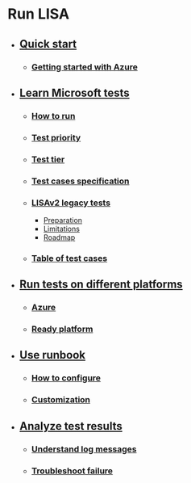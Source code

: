 # Run LISA

- ## [Quick start](quick_run.md)
  - ### [Getting started with Azure](quick_run.md)
- ## [Learn Microsoft tests](microsoft_tests.md)
  - ### [How to run](microsoft_tests.md#how-to)
  - ### [Test priority](microsoft_tests.md#test-priority)
  - ### [Test tier](microsoft_tests.md#test-tier)
  - ### [Test cases specification](microsoft_tests.md#test-cases-specification)
  - ### [LISAv2 legacy tests](run_legacy.md)
    - [Preparation](run_legacy.md#preparation)
    - [Limitations](run_legacy.md#limitation)
    - [Roadmap](run_legacy.md#roadmap)
  - ### [Table of test cases](test_table.md)
- ## [Run tests on different platforms](platform.md)
  - ### [Azure](platform.md#run-on-azure)
  - ### [Ready platform](platform.md#run-on-ready-computers)
- ## [Use runbook](runbook.md)
  - ### [How to configure](runbook.md#how-to)
  - ### [Customization](runbook.md#reference)
- ## [Analyze test results](understand_results.md)
  - ### [Understand log messages](understand_results.md#understand-log-messages)
  - ### [Troubleshoot failure](understand_results.md#troubleshoot-failure)
